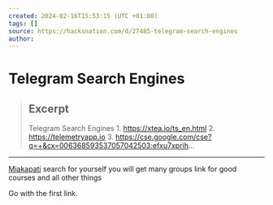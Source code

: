 ```yaml
---
created: 2024-02-16T15:53:15 (UTC +01:00)
tags: []
source: https://hacksnation.com/d/27485-telegram-search-engines
author: 
---
```


# Telegram Search Engines

> ## Excerpt
> Telegram Search Engines 1. https://xtea.io/ts_en.html 2. https://telemetryapp.io 3. https://cse.google.com/cse?q=+&cx=006368593537057042503:efxu7xprih...

---
[Miakapati](https://hacksnation.com/d/27485-telegram-search-engines/4) search for yourself you will get many groups link for good courses and all other things

Go with the first link.
